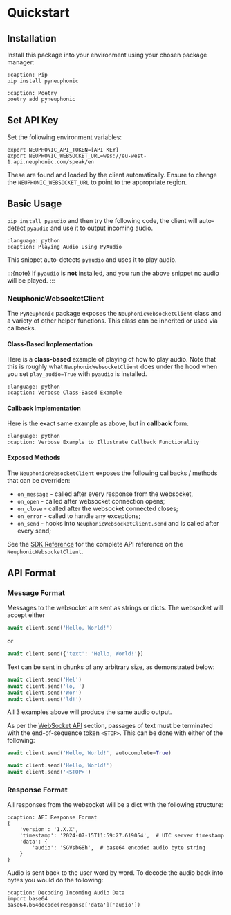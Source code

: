 # Quickstart

## Installation
Install this package into your environment using your chosen package manager:


```{code-block} bash
:caption: Pip
pip install pyneuphonic
```

```{code-block} bash
:caption: Poetry
poetry add pyneuphonic
```

## Set API Key
Set the following environment variables:
```{code-block} bash
export NEUPHONIC_API_TOKEN=[API KEY]
export NEUPHONIC_WEBSOCKET_URL=wss://eu-west-1.api.neuphonic.com/speak/en
```

These are found and loaded by the client automatically.
Ensure to change the `NEUPHONIC_WEBSOCKET_URL` to point to the appropriate region.

## Basic Usage

`pip install pyaudio` and then try the following code, the client will auto-detect `pyaudio` and use it to output incoming
audio.
```{literalinclude} ../../../snippets/playing_audio.py
:language: python
:caption: Playing Audio Using PyAudio
```
This snippet auto-detects `pyaudio` and uses it to play audio.

:::{note}
If `pyaudio` is **not** installed, and you run the above snippet no audio will be played.
:::

### NeuphonicWebsocketClient
The `PyNeuphonic` package exposes the `NeuphonicWebsocketClient` class and a variety of other helper functions.
This class can be inherited or used via callbacks.


#### Class-Based Implementation
Here is a **class-based** example of playing of how to play audio.
Note that this is roughly what `NeuphonicWebsocketClient` does under the hood when you set
`play_audio=True` with `pyaudio` is installed.
```{literalinclude} ../../../snippets/class/playing_audio_explicit.py
:language: python
:caption: Verbose Class-Based Example
```

#### Callback Implementation
Here is the exact same example as above, but in **callback** form.

```{literalinclude} ../../../snippets/callback/playing_audio_explicit.py
:language: python
:caption: Verbose Example to Illustrate Callback Functionality
```

#### Exposed Methods
The `NeuphonicWebsocketClient` exposes the following callbacks / methods that can be overriden:
- `on_message` - called after every response from the websocket,
- `on_open` -  called after websocket connection opens;
- `on_close` - called after the websocket connected closes;
- `on_error` - called to handle any exceptions;
- `on_send` - hooks into `NeuphonicWebsocketClient.send` and is called after every send;

See the [SDK Reference](sdk-reference.rst) for the complete API reference on the `NeuphonicWebsocketClient`.

## API Format
### Message Format
Messages to the websocket are sent as strings or dicts.
The websocket will accept either
```python
await client.send('Hello, World!')
```
or
```python
await client.send({'text': 'Hello, World!'})
```

Text can be sent in chunks of any arbitrary size, as demonstrated below:
```python
await client.send('Hel')
await client.send('lo, ')
await client.send('Wor')
await client.send('ld!')
```

All 3 examples above will produce the same audio output.

As per the [WebSocket API](../websocket-api.md#sending-messages) section, passages of text must
be terminated with the end-of-sequence token `<STOP>`. This can be done with either of the following:

```python
await client.send('Hello, World!', autocomplete=True)
```
```python
await client.send('Hello, World!')
await client.send('<STOP>')
```

### Response Format

All responses from the websocket will be a dict with the following structure:

```{code-block} python
:caption: API Response Format
{
    'version': '1.X.X',
    'timestamp': '2024-07-15T11:59:27.619054',  # UTC server timestamp
    'data': {
        'audio': 'SGVsbG8h',  # base64 encoded audio byte string
    }
}
```

Audio is sent back to the user word by word.
To decode the audio back into bytes you would do the following:
```{code-block} python
:caption: Decoding Incoming Audio Data
import base64
base64.b64decode(response['data']['audio'])
```
